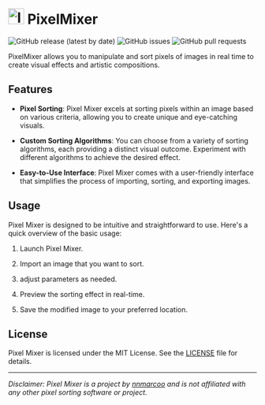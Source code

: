 # <img src="PixelMixer/res/images/logo.ico" alt="Icon" width="32px" /> PixelMixer

![GitHub release (latest by date)](https://img.shields.io/github/v/release/nnmarcoo/PixelSorter)
![GitHub issues](https://img.shields.io/github/issues/nnmarcoo/PixelSorter)
![GitHub pull requests](https://img.shields.io/github/issues-pr/nnmarcoo/PixelSorter)

PixelMixer allows you to manipulate and sort pixels of images in real time to create visual effects and artistic compositions.

## Features

- **Pixel Sorting**: Pixel Mixer excels at sorting pixels within an image based on various criteria, allowing you to create unique and eye-catching visuals.

- **Custom Sorting Algorithms**: You can choose from a variety of sorting algorithms, each providing a distinct visual outcome. Experiment with different algorithms to achieve the desired effect.

- **Easy-to-Use Interface**: Pixel Mixer comes with a user-friendly interface that simplifies the process of importing, sorting, and exporting images.

## Usage

Pixel Mixer is designed to be intuitive and straightforward to use. Here's a quick overview of the basic usage:

1. Launch Pixel Mixer.

2. Import an image that you want to sort.

3. adjust parameters as needed.

4. Preview the sorting effect in real-time.

5. Save the modified image to your preferred location.

## License

Pixel Mixer is licensed under the MIT License. See the [LICENSE](LICENSE) file for details.

---

*Disclaimer: Pixel Mixer is a project by [nnmarcoo](https://github.com/nnmarcoo) and is not affiliated with any other pixel sorting software or project.*
